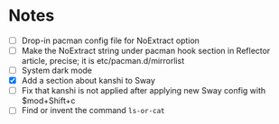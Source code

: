 # Notes

- [ ] Drop-in pacman config file for NoExtract option
- [ ] Make the NoExtract string under pacman hook section in Reflector article, precise; it is etc/pacman.d/mirrorlist
- [ ] System dark mode
- [x] Add a section about kanshi to Sway
- [ ] Fix that kanshi is not applied after applying new Sway config with $mod+Shift+c
- [ ] Find or invent the command `ls-or-cat`
